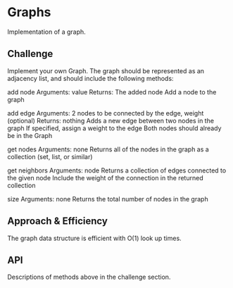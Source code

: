 # Graphs

Implementation of a graph.

## Challenge

Implement your own Graph. The graph should be represented as an adjacency list, and should include the following methods:

add node
Arguments: value
Returns: The added node
Add a node to the graph

add edge
Arguments: 2 nodes to be connected by the edge, weight (optional)
Returns: nothing
Adds a new edge between two nodes in the graph If specified, assign a weight to the edge Both nodes should already be in the Graph

get nodes
Arguments: none
Returns all of the nodes in the graph as a collection (set, list, or similar)

get neighbors
Arguments: node
Returns a collection of edges connected to the given node
Include the weight of the connection in the returned collection

size
Arguments: none
Returns the total number of nodes in the graph

## Approach & Efficiency

The graph data structure is efficient with O(1) look up times.

## API

Descriptions of methods above in the challenge section.
